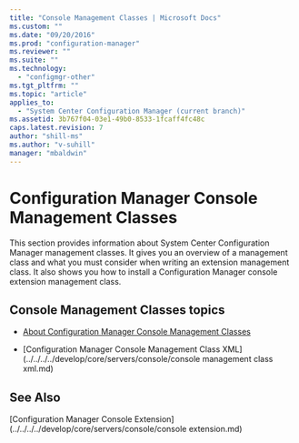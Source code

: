 ```yaml
---
title: "Console Management Classes | Microsoft Docs"
ms.custom: ""
ms.date: "09/20/2016"
ms.prod: "configuration-manager"
ms.reviewer: ""
ms.suite: ""
ms.technology:
  - "configmgr-other"
ms.tgt_pltfrm: ""
ms.topic: "article"
applies_to:
  - "System Center Configuration Manager (current branch)"
ms.assetid: 3b767f04-03e1-49b0-8533-1fcaff4fc48c
caps.latest.revision: 7
author: "shill-ms"
ms.author: "v-suhill"
manager: "mbaldwin"
---
```

# Configuration Manager Console Management Classes
This section provides information about System Center Configuration Manager management classes. It gives you an overview of a management class and what you must consider when writing an extension management class. It also shows you how to install a Configuration Manager console extension management class.  

## Console Management Classes topics  

-   [About Configuration Manager Console Management Classes](../../../../develop/core/servers/console/about-configuration-manager-console-management-classes.md)  

-   [Configuration Manager Console Management Class XML](../../../../develop/core/servers/console/console management class xml.md)  

## See Also  
 [Configuration Manager Console Extension](../../../../develop/core/servers/console/console extension.md)
